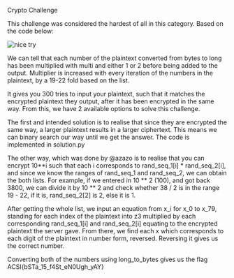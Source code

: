 Crypto Challenge

This challenge was considered the hardest of all in this category. Based on the code below:

![nice try](https://github.com/appventuremoment/ctf_tools/blob/main/Past%20CTF%20Challenges/Hack%40AC%202024/We%20Only%20Go%20Higher/Solution/image.png)

We can tell that each number of the plaintext converted from bytes to long has been multiplied with multi and either 1 or 2 before being added to the output. Multiplier is increased with every iteration of the numbers in the plaintext, by a 19-22 fold based on the list.

It gives you 300 tries to input your plaintext, such that it matches the encrypted plaintext they output, after it has been encrypted in the same way. From this, we have 2 available options to solve this challenge. 

The first and intended solution is to realise that since they are encrypted the same way, a larger plaintext results in a larger ciphertext. This means we can binary search our way until we get the answer. The code is implemented in solution.py

The other way, which was done by @azazo is to realise that you can encrypt 10**i such that each i corresponds to rand_seq_1[i] * rand_seq_2[i], and since we know the ranges of rand_seq_1 and rand_seq_2, we can obtain the both lists. For example, if we entered in 10 ** 2 (100), and got back 3800, we can divide it by 10 ** 2 and check whether 38 / 2 is in the range 19 - 22, if it is, rand_seq_2[2] is 2, else it is 1.

After getting the whole list, we input an equation from x_i for x_0 to x_79, standing for each index of the plaintext into z3 multiplied by each corresponding rand_seq_1[i] and rand_seq_2[i] equating to the encrypted plaintext the server gave. From there, we find each x which corresponds to each digit of the plaintext in number form, reversed. Reversing it gives us the correct number.


Converting both of the numbers using long_to_bytes gives us the flag
ACSI{bSTa_15_f4St_eN0Ugh_yAY}
